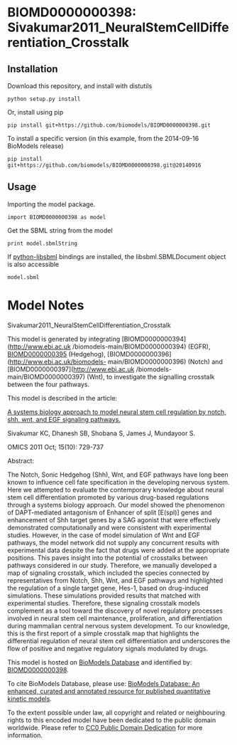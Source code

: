# BIOMD0000000398: Sivakumar2011_NeuralStemCellDifferentiation_Crosstalk

## Installation

Download this repository, and install with distutils

`python setup.py install`

Or, install using pip

`pip install git+https://github.com/biomodels/BIOMD0000000398.git`

To install a specific version (in this example, from the 2014-09-16 BioModels release)

`pip install git+https://github.com/biomodels/BIOMD0000000398.git@20140916`

## Usage

Importing the model package.

`import BIOMD0000000398 as model`

Get the SBML string from the model

`print model.sbmlString`

If [python-libsbml](https://pypi.python.org/pypi/python-libsbml) bindings are
installed, the libsbml.SBMLDocument object is also accessible

`model.sbml`


# Model Notes


Sivakumar2011_NeuralStemCellDifferentiation_Crosstalk

This model is generated by integrating [BIOMD0000000394](http://www.ebi.ac.uk
/biomodels-main/BIOMD0000000394) (EGFR),
[BIOMD0000000395](http://www.ebi.ac.uk/biomodels-main/BIOMD0000000395)
(Hedgehog), [BIOMD0000000396](http://www.ebi.ac.uk/biomodels-
main/BIOMD0000000396) (Notch) and [BIOMD0000000397](http://www.ebi.ac.uk
/biomodels-main/BIOMD0000000397) (Wnt), to investigate the signalling
crosstalk between the four pathways.  

This model is described in the article:

[A systems biology approach to model neural stem cell regulation by notch,
shh, wnt, and EGF signaling pathways.](http://identifiers.org/pubmed/21978399)

Sivakumar KC, Dhanesh SB, Shobana S, James J, Mundayoor S.

OMICS 2011 Oct; 15(10): 729-737

Abstract:

The Notch, Sonic Hedgehog (Shh), Wnt, and EGF pathways have long been known to
influence cell fate specification in the developing nervous system. Here we
attempted to evaluate the contemporary knowledge about neural stem cell
differentiation promoted by various drug-based regulations through a systems
biology approach. Our model showed the phenomenon of DAPT-mediated antagonism
of Enhancer of split [E(spl)] genes and enhancement of Shh target genes by a
SAG agonist that were effectively demonstrated computationally and were
consistent with experimental studies. However, in the case of model simulation
of Wnt and EGF pathways, the model network did not supply any concurrent
results with experimental data despite the fact that drugs were added at the
appropriate positions. This paves insight into the potential of crosstalks
between pathways considered in our study. Therefore, we manually developed a
map of signaling crosstalk, which included the species connected by
representatives from Notch, Shh, Wnt, and EGF pathways and highlighted the
regulation of a single target gene, Hes-1, based on drug-induced simulations.
These simulations provided results that matched with experimental studies.
Therefore, these signaling crosstalk models complement as a tool toward the
discovery of novel regulatory processes involved in neural stem cell
maintenance, proliferation, and differentiation during mammalian central
nervous system development. To our knowledge, this is the first report of a
simple crosstalk map that highlights the differential regulation of neural
stem cell differentiation and underscores the flow of positive and negative
regulatory signals modulated by drugs.

This model is hosted on [BioModels Database](http://www.ebi.ac.uk/biomodels/)
and identified by:
[BIOMD0000000398](http://identifiers.org/biomodels.db/BIOMD0000000398).

To cite BioModels Database, please use: [BioModels Database: An enhanced,
curated and annotated resource for published quantitative kinetic
models](http://identifiers.org/pubmed/20587024).

To the extent possible under law, all copyright and related or neighbouring
rights to this encoded model have been dedicated to the public domain
worldwide. Please refer to [CC0 Public Domain
Dedication](http://creativecommons.org/publicdomain/zero/1.0/) for more
information.


